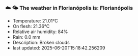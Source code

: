 ### ☁️ 🌤️  The weather in Florianópolis is: Florianópolis

- Temperature: 21.01°C
- On flesh: 21.36°C
- Relative air humidity: 84%
- Rain: 0.0 mm
- Description: Broken clouds
- last updated: 2025-06-20T15:18:42.256209
